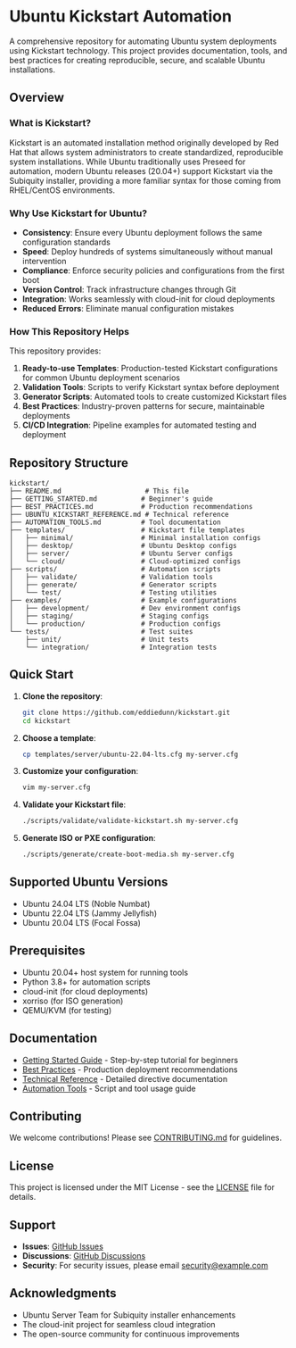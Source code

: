 # Ubuntu Kickstart Automation

A comprehensive repository for automating Ubuntu system deployments using Kickstart technology. This project provides documentation, tools, and best practices for creating reproducible, secure, and scalable Ubuntu installations.

## Overview

### What is Kickstart?

Kickstart is an automated installation method originally developed by Red Hat that allows system administrators to create standardized, reproducible system installations. While Ubuntu traditionally uses Preseed for automation, modern Ubuntu releases (20.04+) support Kickstart via the Subiquity installer, providing a more familiar syntax for those coming from RHEL/CentOS environments.

### Why Use Kickstart for Ubuntu?

- **Consistency**: Ensure every Ubuntu deployment follows the same configuration standards
- **Speed**: Deploy hundreds of systems simultaneously without manual intervention
- **Compliance**: Enforce security policies and configurations from the first boot
- **Version Control**: Track infrastructure changes through Git
- **Integration**: Works seamlessly with cloud-init for cloud deployments
- **Reduced Errors**: Eliminate manual configuration mistakes

### How This Repository Helps

This repository provides:

1. **Ready-to-use Templates**: Production-tested Kickstart configurations for common Ubuntu deployment scenarios
2. **Validation Tools**: Scripts to verify Kickstart syntax before deployment
3. **Generator Scripts**: Automated tools to create customized Kickstart files
4. **Best Practices**: Industry-proven patterns for secure, maintainable deployments
5. **CI/CD Integration**: Pipeline examples for automated testing and deployment

## Repository Structure

```
kickstart/
├── README.md                     # This file
├── GETTING_STARTED.md           # Beginner's guide
├── BEST_PRACTICES.md            # Production recommendations
├── UBUNTU_KICKSTART_REFERENCE.md # Technical reference
├── AUTOMATION_TOOLS.md          # Tool documentation
├── templates/                   # Kickstart file templates
│   ├── minimal/                 # Minimal installation configs
│   ├── desktop/                 # Ubuntu Desktop configs
│   ├── server/                  # Ubuntu Server configs
│   └── cloud/                   # Cloud-optimized configs
├── scripts/                     # Automation scripts
│   ├── validate/                # Validation tools
│   ├── generate/                # Generator scripts
│   └── test/                    # Testing utilities
├── examples/                    # Example configurations
│   ├── development/             # Dev environment configs
│   ├── staging/                 # Staging configs
│   └── production/              # Production configs
└── tests/                       # Test suites
    ├── unit/                    # Unit tests
    └── integration/             # Integration tests
```

## Quick Start

1. **Clone the repository**:
   ```bash
   git clone https://github.com/eddiedunn/kickstart.git
   cd kickstart
   ```

2. **Choose a template**:
   ```bash
   cp templates/server/ubuntu-22.04-lts.cfg my-server.cfg
   ```

3. **Customize your configuration**:
   ```bash
   vim my-server.cfg
   ```

4. **Validate your Kickstart file**:
   ```bash
   ./scripts/validate/validate-kickstart.sh my-server.cfg
   ```

5. **Generate ISO or PXE configuration**:
   ```bash
   ./scripts/generate/create-boot-media.sh my-server.cfg
   ```

## Supported Ubuntu Versions

- Ubuntu 24.04 LTS (Noble Numbat)
- Ubuntu 22.04 LTS (Jammy Jellyfish)
- Ubuntu 20.04 LTS (Focal Fossa)

## Prerequisites

- Ubuntu 20.04+ host system for running tools
- Python 3.8+ for automation scripts
- cloud-init (for cloud deployments)
- xorriso (for ISO generation)
- QEMU/KVM (for testing)

## Documentation

- [Getting Started Guide](GETTING_STARTED.md) - Step-by-step tutorial for beginners
- [Best Practices](BEST_PRACTICES.md) - Production deployment recommendations
- [Technical Reference](UBUNTU_KICKSTART_REFERENCE.md) - Detailed directive documentation
- [Automation Tools](AUTOMATION_TOOLS.md) - Script and tool usage guide

## Contributing

We welcome contributions! Please see [CONTRIBUTING.md](CONTRIBUTING.md) for guidelines.

## License

This project is licensed under the MIT License - see the [LICENSE](LICENSE) file for details.

## Support

- **Issues**: [GitHub Issues](https://github.com/eddiedunn/kickstart/issues)
- **Discussions**: [GitHub Discussions](https://github.com/eddiedunn/kickstart/discussions)
- **Security**: For security issues, please email security@example.com

## Acknowledgments

- Ubuntu Server Team for Subiquity installer enhancements
- The cloud-init project for seamless cloud integration
- The open-source community for continuous improvements